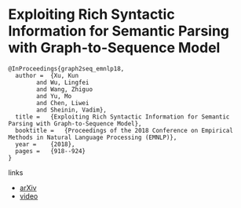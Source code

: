 # Exploiting Rich Syntactic Information for Semantic Parsing with Graph-to-Sequence Model

```
@InProceedings{graph2seq_emnlp18,
  author = 	{Xu, Kun
		and Wu, Lingfei
		and Wang, Zhiguo
		and Yu, Mo
		and Chen, Liwei
		and Sheinin, Vadim},
  title = 	{Exploiting Rich Syntactic Information for Semantic Parsing with Graph-to-Sequence Model},
  booktitle = 	{Proceedings of the 2018 Conference on Empirical Methods in Natural Language Processing (EMNLP)},
  year = 	{2018},
  pages = 	{918--924}
}
```

links
- [arXiv](https://arxiv.org/abs/1808.07624)
- [video](https://vimeo.com/305213182)
